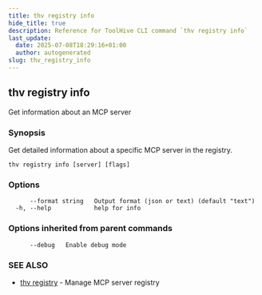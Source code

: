 ```yaml
---
title: thv registry info
hide_title: true
description: Reference for ToolHive CLI command `thv registry info`
last_update:
  date: 2025-07-08T18:29:16+01:00
  author: autogenerated
slug: thv_registry_info
---
```


## thv registry info

Get information about an MCP server

### Synopsis

Get detailed information about a specific MCP server in the registry.

```
thv registry info [server] [flags]
```

### Options

```
      --format string   Output format (json or text) (default "text")
  -h, --help            help for info
```

### Options inherited from parent commands

```
      --debug   Enable debug mode
```

### SEE ALSO

* [thv registry](thv_registry.md)	 - Manage MCP server registry

